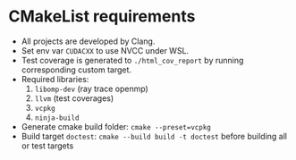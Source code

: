 # CMakeList requirements

- All projects are developed by Clang.
- Set env var `CUDACXX` to use NVCC under WSL.
- Test coverage is generated to `./html_cov_report` by running corresponding custom target.
- Required libraries: 
    1. `libomp-dev` (ray trace openmp) 
    1. `llvm` (test coverages)
    1. `vcpkg`
    1. `ninja-build`
- Generate cmake build folder: `cmake --preset=vcpkg`
- Build target `doctest`: `cmake --build build -t doctest` before building all or test targets